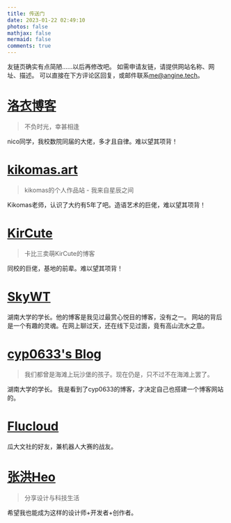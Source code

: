 ```yaml
---
title: 传送门
date: 2023-01-22 02:49:10
photos: false
mathjax: false
mermaid: false
comments: true
---
```


<style>
    #total{
        display:none;
    }
</style>

友链页确实有点简陋……以后再修改吧。
如需申请友链，请提供网站名称、网址、描述。
可以直接在下方评论区回复，或邮件联系[me@angine.tech](mailto:me@angine.tech)。

# <!--<img src="https://s1.lozumi.com/logo/icon.png" style="height:1.75em; width:1.75em; margin-right: 6px" />--> [洛衣博客](https://www.lozumi.com)
 > 不负时光，幸甚相逢

nico同学，我校数院同届的大佬，多才且自律。难以望其项背！

# <!--<img src="/images/portals/kikomas.art.png" style="height:1.75em; width:1.75em; margin-right: 6px" />--> [kikomas.art](https://kikomas.art)
 > kikomas的个人作品站 - 我来自星辰之间

Kikomas老师，认识了大约有5年了吧。造语艺术的巨佬，难以望其项背！

# [KirCute](https://kircute.jimmytoluene.com/)
 > 卡比三卖萌KirCute的博客

同校的巨佬，基地的前辈。难以望其项背！

# [SkyWT](https://skywt.cn)

湖南大学的学长。他的博客是我见过最赏心悦目的博客，没有之一。
网站的背后是一个有趣的灵魂。在网上聊过天，还在线下见过面，竟有高山流水之意。

# [cyp0633's Blog](https://cyp0633.icu/)

 > 我们都曾是海滩上玩沙堡的孩子。现在仍是，只不过不在海滩上罢了。

湖南大学的学长。
我是看到了cyp0633的博客，才决定自己也搭建一个博客网站的。

# [Flucloud](https://flucloud.netlify.app)

瓜大文社的好友，兼机器人大赛的战友。

# [张洪Heo](https://blog.zhheo.com/)

 > 分享设计与科技生活

希望我也能成为这样的设计师+开发者+创作者。